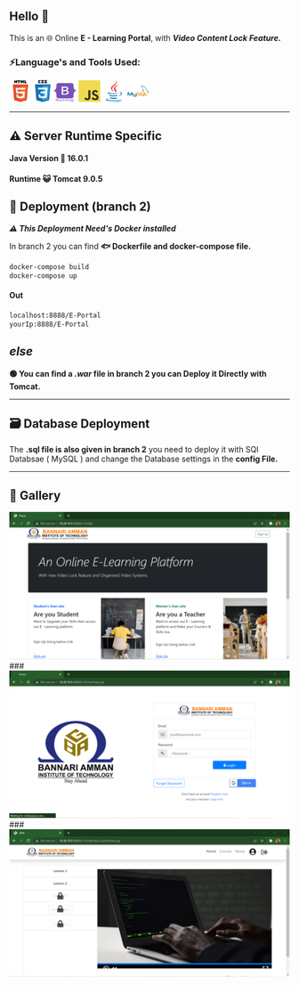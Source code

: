 <h2>Hello 👋</h2>
<p>This is an 🌐 Online <b>E - Learning Portal</b>, with <b><em>Video Content Lock Feature.</em></b>

<h3>⚡Language's and Tools Used: </h3>

<p>
    <img src="https://raw.githubusercontent.com/devicons/devicon/master/icons/html5/html5-original-wordmark.svg" alt="html5" width="40" height="40"/><img src="https://raw.githubusercontent.com/devicons/devicon/master/icons/css3/css3-original-wordmark.svg" alt="css3" width="40" height="40"/><img src="https://raw.githubusercontent.com/devicons/devicon/master/icons/bootstrap/bootstrap-plain-wordmark.svg" alt="bootstrap" width="40" height="35"/>
    <img src="https://raw.githubusercontent.com/devicons/devicon/master/icons/javascript/javascript-original.svg" alt="javascript" width="40" height="40"/>
    <img src="https://raw.githubusercontent.com/devicons/devicon/master/icons/java/java-original.svg" alt="java" width="40" height="40"/>
    <img src="https://raw.githubusercontent.com/devicons/devicon/master/icons/mysql/mysql-original-wordmark.svg" alt="mysql" width="40" height="40"/>
</p>

<hr>

<h2>⚠️ Server Runtime Specific</h2>
<h4>Java Version 📌 16.0.1</h4>
<h4>Runtime 😺 Tomcat 9.0.5</h4>

<h2>🚢 Deployment (branch 2)</h1>

<b><i>⚠️ This Deployment Need's Docker installed</i></b>

<p>In branch 2 you can find <b>🐟 Dockerfile and docker-compose file.</b></p>

    docker-compose build
    docker-compose up

<h4>Out</h4>

    localhost:8888/E-Portal
    yourIp:8888/E-Portal

<h2><i>else</i></h2>
<b>🟢 You can find a <i>.war</i> file in branch 2 you can Deploy it Directly with Tomcat.</b>

<hr>

<h2>🗃️ Database Deployment</h2>
<p>The <b>.sql file is also given in branch 2</b> you need to deploy it with SQl Databsae ( MySQL ) and change the Database settings in the <b>config File.</b></p>

<hr>

<h2>📸 Gallery</h2>

<img src = './ReadmeSupport/1.png'/>
###
<img src = './ReadmeSupport/2.png'>
###
<img src = './ReadmeSupport/3.png'>
